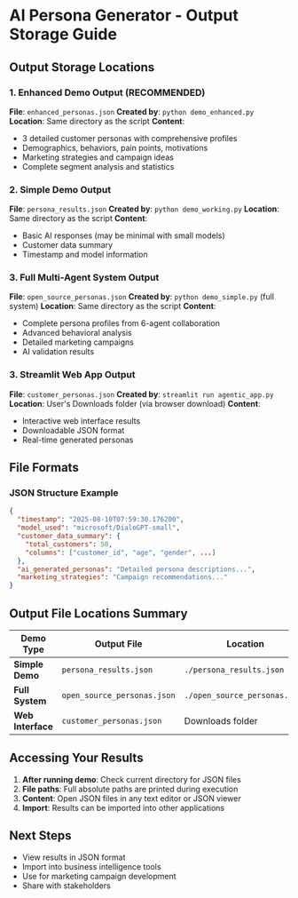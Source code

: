 # AI Persona Generator - Output Storage Guide

## Output Storage Locations

### 1. Enhanced Demo Output (RECOMMENDED) 
**File**: `enhanced_personas.json`
**Created by**: `python demo_enhanced.py`
**Location**: Same directory as the script
**Content**: 
- 3 detailed customer personas with comprehensive profiles
- Demographics, behaviors, pain points, motivations
- Marketing strategies and campaign ideas
- Complete segment analysis and statistics

### 2. Simple Demo Output
**File**: `persona_results.json`
**Created by**: `python demo_working.py`
**Location**: Same directory as the script
**Content**: 
- Basic AI responses (may be minimal with small models)
- Customer data summary
- Timestamp and model information

### 3. Full Multi-Agent System Output  
**File**: `open_source_personas.json`
**Created by**: `python demo_simple.py` (full system)
**Location**: Same directory as the script
**Content**: 
- Complete persona profiles from 6-agent collaboration
- Advanced behavioral analysis
- Detailed marketing campaigns
- AI validation results

### 3. Streamlit Web App Output
**File**: `customer_personas.json` 
**Created by**: `streamlit run agentic_app.py`
**Location**: User's Downloads folder (via browser download)
**Content**: 
- Interactive web interface results
- Downloadable JSON format
- Real-time generated personas

## File Formats

### JSON Structure Example
```json
{
  "timestamp": "2025-08-10T07:59:30.176200",
  "model_used": "microsoft/DialoGPT-small",
  "customer_data_summary": {
    "total_customers": 50,
    "columns": ["customer_id", "age", "gender", ...]
  },
  "ai_generated_personas": "Detailed persona descriptions...",
  "marketing_strategies": "Campaign recommendations..."
}
```

## Output File Locations Summary

| Demo Type | Output File | Location | Content |
|-----------|-------------|----------|---------|
| **Simple Demo** | `persona_results.json` | `./persona_results.json` | Basic AI analysis |
| **Full System** | `open_source_personas.json` | `./open_source_personas.json` | Complete personas |
| **Web Interface** | `customer_personas.json` | Downloads folder | Interactive results |

## Accessing Your Results

1. **After running demo**: Check current directory for JSON files
2. **File paths**: Full absolute paths are printed during execution  
3. **Content**: Open JSON files in any text editor or JSON viewer
4. **Import**: Results can be imported into other applications

## Next Steps

- View results in JSON format
- Import into business intelligence tools
- Use for marketing campaign development
- Share with stakeholders
